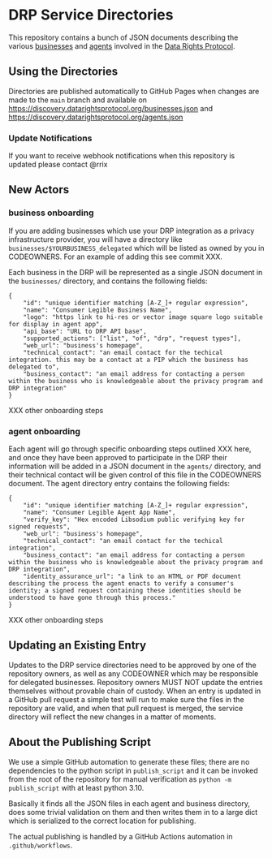# DRP Service Directories

This repository contains a bunch of JSON documents describing the various [businesses](./businesses) and [agents](./agents) involved in the [Data Rights Protocol](https://datarightsprotocol.org).

## Using the Directories

Directories are published automatically to GitHub Pages when changes are made to the `main` branch and available on https://discovery.datarightsprotocol.org/businesses.json and https://discovery.datarightsprotocol.org/agents.json 

### Update Notifications

If you want to receive webhook notifications when this repository is updated please contact @rrix

## New Actors

### business onboarding

If you are adding businesses which use your DRP integration as a privacy infrastructure provider, you will have a directory like `businesses/$YOURBUSINESS_delegated` which will be listed as owned by you in CODEOWNERS. For an example of adding this see commit XXX. 

Each business in the DRP will be represented as a single JSON document in the `businesses/` directory, and contains the following fields:

```
{
    "id": "unique identifier matching [A-Z_]+ regular expression",
    "name": "Consumer Legible Business Name",
    "logo": "https link to hi-res or vector image square logo suitable for display in agent app",
    "api_base": "URL to DRP API base",
    "supported_actions": ["list", "of", "drp", "request types"],
    "web_url": "business's homepage",
    "technical_contact": "an email contact for the techical integration. this may be a contact at a PIP which the business has delegated to",
    "business_contact": "an email address for contacting a person within the business who is knowledgeable about the privacy program and DRP integration"
}
```

XXX other onboarding steps

### agent onboarding

Each agent will go through specific onboarding steps outlined XXX here, and once they have been approved to participate in the DRP their information will be added in a JSON document in the `agents/` directory, and their technical contact will be given control of this file in the CODEOWNERS document. The agent directory entry contains the following fields:

```
{
    "id": "unique identifier matching [A-Z_]+ regular expression",
    "name": "Consumer Legible Agent App Name",
    "verify_key": "Hex encoded Libsodium public verifying key for signed requests",
    "web_url": "business's homepage",
    "technical_contact": "an email contact for the techical integration",
    "business_contact": "an email address for contacting a person within the business who is knowledgeable about the privacy program and DRP integration",
    "identity_assurance_url": "a link to an HTML or PDF document describing the process the agent enacts to verify a consumer's identity; a signed request containing these identities should be understood to have gone through this process."
}
```

XXX other onboarding steps

## Updating an Existing Entry

Updates to the DRP service directories need to be approved by one of the repository owners, as well as any CODEOWNER which may be responsible for delegated businesses. Repository owners MUST NOT update the entries themselves without provable chain of custody. When an entry is updated in a GitHub pull request a simple test will run to make sure the files in the repository are valid, and when that pull request is merged, the service directory will reflect the new changes in a matter of moments.

## About the Publishing Script

We use a simple GitHub automation to generate these files; there are no dependencies to the python script in `publish_script` and it can be invoked from the root of the repository for manual verification as `python -m publish_script` with at least python 3.10.

Basically it finds all the JSON files in each agent and business directory, does some trivial validation on them and then writes them in to a large dict which is serialized to the correct location for publishing.

The actual publishing is handled by a GitHub Actions automation in `.github/workflows`.
